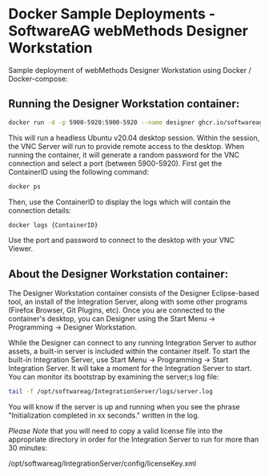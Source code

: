 # Docker Sample Deployments - SoftwareAG webMethods Designer Workstation

Sample deployment of webMethods Designer Workstation using Docker / Docker-compose:

## Running the Designer Workstation container:

```bash
docker run -d -p 5900-5920:5900-5920 --name designer ghcr.io/softwareag-government-solutions/webmethods-designer-workstation:10.7.2
```

This will run a headless Ubuntu v20.04 desktop session.  Within the session, the VNC Server will run to provide remote access to the desktop.  When running the container, it will generate a random password for
the VNC connection and select a port (between 5900-5920).  First get the ContainerID using the following command:

```bash
docker ps
```

Then, use the ContainerID to display the logs which will contain the connection details:

```bash
docker logs {ContainerID}
```

Use the port and password to connect to the desktop with your VNC Viewer.

## About the Designer Workstation container:

The Designer Workstation container consists of the Designer Eclipse-based tool, an install of the Integration Server, along with some other programs (Firefox Browser, Git Plugins, etc).  Once you are connected to the container's desktop, you can Designer using the Start Menu -> Programming -> Designer Workstation.

While the Designer can connect to any running Integration Server to author assets, a built-in server is included within the container itself.  To start the built-in Integration Server, use Start Menu -> Programming -> Start Integration Server.  It will take a moment for the Integration Server to start.  You can monitor its bootstrap by examining the server;s log file:

```bash
tail -f /opt/softwareag/IntegrationServer/logs/server.log
```

You will know if the server is up and running when you see the phrase "Initialization completed in xx seconds." written in the log.

*Please Note* that you will need to copy a valid license file into the appropriate directory in order for the Integration Server to run for more than 30 minutes:

/opt/softwareag/IntegrationServer/config/licenseKey.xml